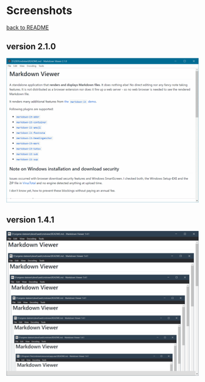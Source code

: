# Screenshots

[back to README](../README.md)

## version 2.1.0

![Screenshot v2.1.0](screenshot-fullsize.png)

## version 1.4.1

![Screenshot v1.4.1](screenshot.png)
